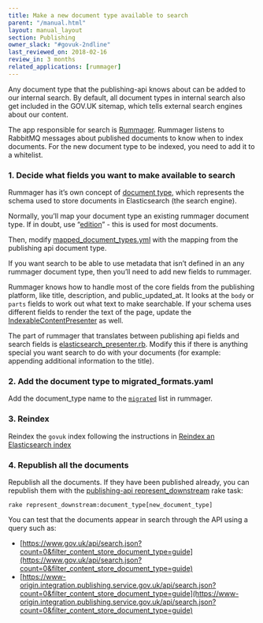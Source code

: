 ```yaml
---
title: Make a new document type available to search
parent: "/manual.html"
layout: manual_layout
section: Publishing
owner_slack: "#govuk-2ndline"
last_reviewed_on: 2018-02-16
review_in: 3 months
related_applications: [rummager]
---
```


Any document type that the publishing-api knows about can be added to our internal search.
By default, all document types in internal search also get included in the GOV.UK sitemap, which tells external search engines about our content.

The app responsible for search is [Rummager](https://github.com/alphagov/rummager). Rummager listens to RabbitMQ messages about published documents to know when to index documents. For the new document type to be indexed, you need to add it to a whitelist.

### 1. Decide what fields you want to make available to search
Rummager has it’s own concept of [document type](https://github.com/alphagov/rummager/blob/master/doc/schemas.md#elasticsearch-document-types),
which represents the schema used to store documents in Elasticsearch (the search
engine).

Normally, you’ll map your document type an existing rummager document type. If in doubt, use “[edition](https://github.com/alphagov/rummager/blob/master/config/schema/elasticsearch_types/edition.json)” - this is used for most documents.

Then, modify [mapped_document_types.yml](https://github.com/alphagov/rummager/blob/master/config/govuk_index/mapped_document_types.yaml) with the mapping from the publishing api document type.

If you want search to be able to use metadata that isn’t defined in an any rummager document type, then you’ll need to add new fields to rummager.

Rummager knows how to handle most of the core fields from the publishing platform, like title, description, and public_updated_at.
It looks at the `body` or `parts` fields to work out what text to make searchable. If your schema uses different fields to render the text of the page, update the [IndexableContentPresenter](https://github.com/alphagov/rummager/blob/master/lib/govuk_index/presenters/indexable_content_presenter.rb) as well.

The part of rummager that translates between publishing api fields and search fields is [elasticsearch_presenter.rb](https://github.com/alphagov/rummager/blob/master/lib/govuk_index/presenters/elasticsearch_presenter.rb). Modify this if there is anything special you want search to do with your documents (for example: appending additional information to the title).

### 2. Add the document type to migrated_formats.yaml
Add the document_type name to the [`migrated`](https://github.com/alphagov/rummager/blob/master/config/govuk_index/migrated_formats.yaml) list in rummager.

### 3. Reindex
Reindex the `govuk` index following the instructions in [Reindex an Elasticsearch index](reindex-elasticsearch.html)

### 4. Republish all the documents
Republish all the documents. If they have been published already, you can
republish them with the [publishing-api represent_downstream](https://github.com/alphagov/publishing-api/blob/master/lib/tasks/represent_downstream.rake)
rake task:

```
rake represent_downstream:document_type[new_document_type]
```

You can test that the documents appear in search through the API using a query such as:

- [https://www.gov.uk/api/search.json?count=0&filter_content_store_document_type=guide](https://www.gov.uk/api/search.json?count=0&filter_content_store_document_type=guide)
- [https://www-origin.integration.publishing.service.gov.uk/api/search.json?count=0&filter_content_store_document_type=guide](https://www-origin.integration.publishing.service.gov.uk/api/search.json?count=0&filter_content_store_document_type=guide)
